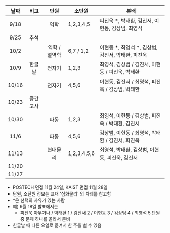 | 날짜  |   비고   |     단원      | 소단원      | 분배                                               |
| :---: | :------: | :-----------: | ----------- | -------------------------------------------------- |
| 9/18  |          |     역학      | 1,2,3,4,5   | 피진욱 *, 박태환, 김진서, 이현동, 김상범, 최영석   |
| 9/25  |   추석   |               |             |                                                    |
| 10/2  |          | 역학 / 열역학 | 6,7 / 1,2   | 이현동 *, 최영석 *, 김상범, 김진서, 박태환, 피진욱 |
| 10/9  |  한글날  |    전자기     | 1,2,3       | 최영석, 김상범 / 김진서, 이현동 / 피진욱, 박태환   |
| 10/16 |          |    전자기     | 4,5,6       | 이현동, 김진서 / 최영석, 피진욱 / 김상범, 박태환   |
| 10/23 | 중간고사 |               |             |                                                    |
| 10/30 |          |     파동      | 1,2,3       | 최영석, 이현동 / 김상범, 피진욱 / 박태환, 김진서   |
| 11/6  |          |     파동      | 4,5,6       | 김상범, 이현동 / 최영석, 박태환 / 김진서, 피진욱   |
| 11/13 |          |   현대물리    | 1,2,3,4,5,6 | 최영석, 박태환, 김상범, 이현동, 피진욱, 김진서     |
| 11/20 |          |               |             |                                                    |
| 11/27 |          |               |             |                                                    |

* POSTECH 면접 11월 24일, KAIST 면접 11월 28일
* 단원, 소단원 정보는 교재 '심화물리' 의 차례를 참고함
* *은 선택의 자유가 있는 사람
* 예) 9월 18일 발표에서는
  * 피진욱 아무거나 / 박태환 1 / 김진서 2 / 이현동 3 / 김상범 4 / 최영석 5 단원 중 문제 하나를 골라서 준비
* 한글날 때 다른 요일로 옮겨서 한 주를 벌 수 있음



